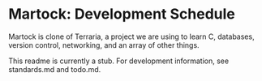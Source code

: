 Martock: Development Schedule
================================================================================

Martock is clone of Terraria, a project we are using to learn C, databases,
version control, networking, and an array of other things.

This readme is currently a stub. For development information, see standards.md
and todo.md.